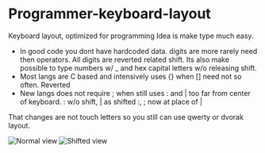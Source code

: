 Programmer-keyboard-layout
==========================

Keyboard layout, optimized for programming
Idea is make type much easy. 

+ In good code you dont have hardcoded data. digits are more rarely need then operators. All digits are reverted related shift. Its also make possible to type numbers w/ _ and hex capital letters w/o releasing shift.
+ Most langs are C based and intensively uses {} when [] need not so often. Reverted
+ New langs does not require ; when still uses : and | too far from center of keyboard. : w/o shift, | as shifted :, ; now at place of |

That changes are not touch letters so you still can use qwerty or dvorak layout.

![Normal view]()
![Shifted view]()